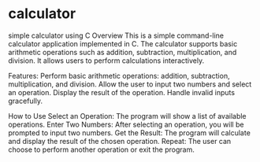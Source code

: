 # calculator
simple calculator using C
Overview
This is a simple command-line calculator application implemented in C. The calculator supports basic arithmetic operations such as addition, subtraction, multiplication, and division. It allows users to perform calculations interactively.

Features:
Perform basic arithmetic operations: addition, subtraction, multiplication, and division.
Allow the user to input two numbers and select an operation.
Display the result of the operation.
Handle invalid inputs gracefully.

How to Use
Select an Operation: The program will show a list of available operations.
Enter Two Numbers: After selecting an operation, you will be prompted to input two numbers.
Get the Result: The program will calculate and display the result of the chosen operation.
Repeat: The user can choose to perform another operation or exit the program.
